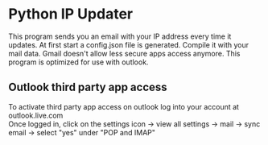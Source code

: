 # Python IP Updater

This program sends you an email with your IP address every time it updates.
At first start a config.json file is generated. Compile it with your mail data.
Gmail doesn't allow less secure apps access anymore. This program is optimized for use with outlook.

## Outlook third party app access

To activate third party app access on outlook log into your account at outlook.live.com <br>
Once logged in, click on the settings icon -> view all settings -> mail -> sync email -> select "yes" under "POP and IMAP"
